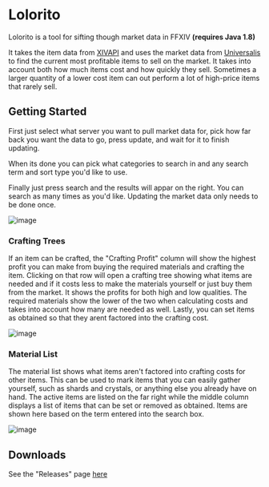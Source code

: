 # Lolorito
Lolorito is a tool for sifting though market data in FFXIV **(requires Java 1.8)**

It takes the item data from [XIVAPI](https://github.com/xivapi/ffxiv-datamining) and uses the market data from [Universalis](https://universalis.app/) to find the current most profitable items to sell on the market. It takes into account both how much items cost and how quickly they sell. Sometimes a larger quantity of a lower cost item can out perform a lot of high-price items that rarely sell.

## Getting Started
First just select what server you want to pull market data for, pick how far back you want the data to go, press update, and wait for it to finish updating.

When its done you can pick what categories to search in and any search term and sort type you'd like to use.

Finally just press search and the results will appar on the right. You can search as many times as you'd like. Updating the market data only needs to be done once.

![image](https://user-images.githubusercontent.com/6527156/188293104-4986077c-2f57-426d-b1c6-4a3e92ba79f6.png)

### Crafting Trees
If an item can be crafted, the "Crafting Profit" column will show the highest profit you can make from buying the required materials and crafting the item. Clicking on that row will open a crafting tree showing what items are needed and if it costs less to make the materials yourself or just buy them from the market. It shows the profits for both high and low qualities. The required materials show the lower of the two when calculating costs and takes into account how many are needed as well. Lastly, you can set items as obtained so that they arent factored into the crafting cost.

![image](https://user-images.githubusercontent.com/6527156/188293098-4e8b4a5c-3baf-44f3-aaee-733ab5b45900.png)

### Material List

The material list shows what items aren't factored into crafting costs for other items. This can be used to mark items that you can easily gather yourself, such as shards and crystals, or anything else you already have on hand. The active items are listed on the far right while the middle column displays a list of items that can be set or removed as obtained. Items are shown here based on the term entered into the search box.

![image](https://user-images.githubusercontent.com/6527156/188293247-22771170-d45b-496b-8a90-e808209dd98f.png)

## Downloads
See the "Releases" page [here](https://github.com/DeltaBreaker/Lolorito/releases)
